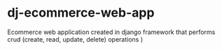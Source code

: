 # dj-ecommerce-web-app
 Ecommerce web application created in django framework that performs crud (create, read, update, delete) operations )
